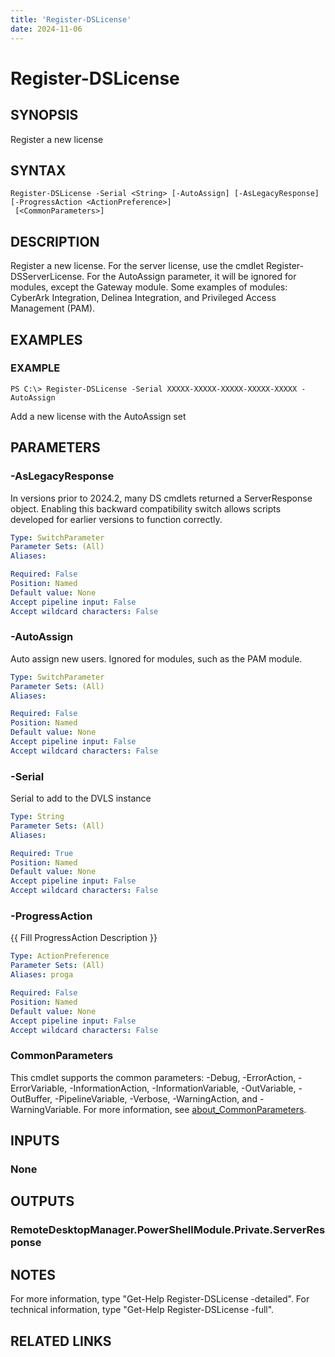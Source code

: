 ```yaml
---
title: 'Register-DSLicense'
date: 2024-11-06
---
```



# Register-DSLicense

## SYNOPSIS
Register a new license

## SYNTAX

```
Register-DSLicense -Serial <String> [-AutoAssign] [-AsLegacyResponse] [-ProgressAction <ActionPreference>]
 [<CommonParameters>]
```

## DESCRIPTION
Register a new license.
For the server license, use the cmdlet Register-DSServerLicense.
For the AutoAssign parameter, it will be ignored for modules, except the Gateway module.
Some examples of modules: CyberArk Integration, Delinea Integration, and Privileged Access Management (PAM).

## EXAMPLES

### EXAMPLE
```
PS C:\> Register-DSLicense -Serial XXXXX-XXXXX-XXXXX-XXXXX-XXXXX -AutoAssign
```

Add a new license with the AutoAssign set

## PARAMETERS

### -AsLegacyResponse
In versions prior to 2024.2, many DS cmdlets returned a ServerResponse object.
Enabling this backward compatibility switch allows scripts developed for earlier versions to function correctly.

```yaml
Type: SwitchParameter
Parameter Sets: (All)
Aliases:

Required: False
Position: Named
Default value: None
Accept pipeline input: False
Accept wildcard characters: False
```

### -AutoAssign
Auto assign new users.
Ignored for modules, such as the PAM module.

```yaml
Type: SwitchParameter
Parameter Sets: (All)
Aliases:

Required: False
Position: Named
Default value: None
Accept pipeline input: False
Accept wildcard characters: False
```

### -Serial
Serial to add to the DVLS instance

```yaml
Type: String
Parameter Sets: (All)
Aliases:

Required: True
Position: Named
Default value: None
Accept pipeline input: False
Accept wildcard characters: False
```

### -ProgressAction
{{ Fill ProgressAction Description }}

```yaml
Type: ActionPreference
Parameter Sets: (All)
Aliases: proga

Required: False
Position: Named
Default value: None
Accept pipeline input: False
Accept wildcard characters: False
```

### CommonParameters
This cmdlet supports the common parameters: -Debug, -ErrorAction, -ErrorVariable, -InformationAction, -InformationVariable, -OutVariable, -OutBuffer, -PipelineVariable, -Verbose, -WarningAction, and -WarningVariable. For more information, see [about_CommonParameters](http://go.microsoft.com/fwlink/?LinkID=113216).

## INPUTS

### None
## OUTPUTS

### RemoteDesktopManager.PowerShellModule.Private.ServerResponse
## NOTES
For more information, type "Get-Help Register-DSLicense -detailed".
For technical information, type "Get-Help Register-DSLicense -full".

## RELATED LINKS
